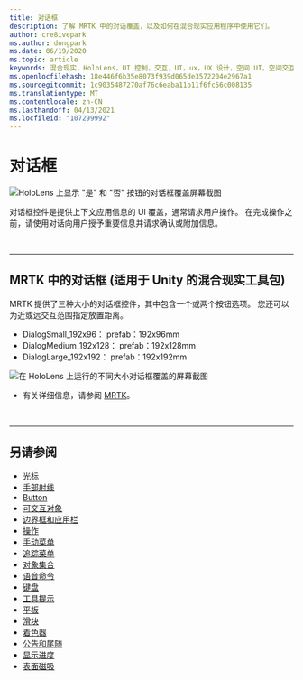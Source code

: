 ```yaml
---
title: 对话框
description: 了解 MRTK 中的对话覆盖，以及如何在混合现实应用程序中使用它们。
author: cre8ivepark
ms.author: dongpark
ms.date: 06/19/2020
ms.topic: article
keywords: 混合现实，HoloLens，UI 控制，交互，UI，ux，UX 设计，空间 UI，空间交互，三维 UI，三维 UX，混合现实耳机，windows mixed reality 耳机，虚拟现实耳机，HoloLens，MRTK，混合现实工具包
ms.openlocfilehash: 18e446f6b35e8073f939d065de3572204e2967a1
ms.sourcegitcommit: 1c9035487270af76c6eaba11b11f6fc56c008135
ms.translationtype: MT
ms.contentlocale: zh-CN
ms.lasthandoff: 04/13/2021
ms.locfileid: "107299992"
---
```

# <a name="dialog"></a>对话框

![HoloLens 上显示 "是" 和 "否" 按钮的对话框覆盖屏幕截图](images/MRTK_UX_Dialog.jpg)

对话框控件是提供上下文应用信息的 UI 覆盖，通常请求用户操作。 在完成操作之前，请使用对话向用户授予重要信息并请求确认或附加信息。

<br>

---

## <a name="dialog-in-mrtk-mixed-reality-toolkit-for-unity"></a>MRTK 中的对话框 (适用于 Unity 的混合现实工具包) 
MRTK 提供了三种大小的对话框控件，其中包含一个或两个按钮选项。 您还可以为近或远交互范围指定放置距离。 

- DialogSmall_192x96： prefab：192x96mm
- DialogMedium_192x128： prefab：192x128mm
- DialogLarge_192x192： prefab：192x192mm

![在 HoloLens 上运行的不同大小对话框覆盖的屏幕截图](images/MRTK_UX_Dialog_Types.jpg)


* 有关详细信息，请参阅 [MRTK](https://docs.microsoft.com/windows/mixed-reality/mrtk-unity/features/ux-building-blocks/dialog)。

<br>

---

## <a name="see-also"></a>另请参阅

* [光标](cursors.md)
* [手部射线](point-and-commit.md)
* [Button](button.md)
* [可交互对象](interactable-object.md)
* [边界框和应用栏](app-bar-and-bounding-box.md)
* [操作](direct-manipulation.md)
* [手动菜单](hand-menu.md)
* [追踪菜单](near-menu.md)
* [对象集合](object-collection.md)
* [语音命令](voice-input.md)
* [键盘](keyboard.md)
* [工具提示](tooltip.md)
* [平板](slate.md)
* [滑块](slider.md)
* [着色器](shader.md)
* [公告和尾随](billboarding-and-tag-along.md)
* [显示进度](progress.md)
* [表面磁吸](surface-magnetism.md)
